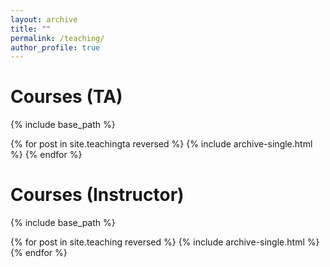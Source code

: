 ```yaml
---
layout: archive
title: ""
permalink: /teaching/
author_profile: true
---
```

Courses (TA)
======
 {% include base_path %}
 
{% for post in site.teachingta reversed %}
  {% include archive-single.html %}
{% endfor %}

Courses (Instructor)
======
 {% include base_path %}

{% for post in site.teaching reversed %}
  {% include archive-single.html %}
{% endfor %}